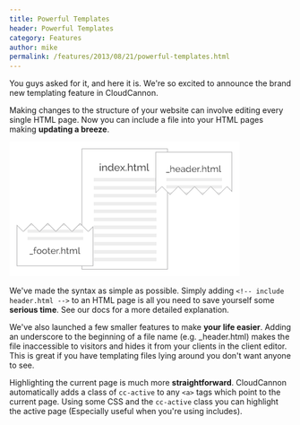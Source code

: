 ```yaml
---
title: Powerful Templates
header: Powerful Templates
category: Features
author: mike
permalink: /features/2013/08/21/powerful-templates.html
---
```

You guys asked for it, and here it is. We're so excited to announce the brand new templating feature in CloudCannon.

Making changes to the structure of your website can involve editing every single HTML page. Now you can include a file into your HTML pages making __updating a breeze__.

![Includes](/img/blog/includes.png)

We've made the syntax as simple as possible. Simply adding `<!-- include header.html -->` to an HTML page is all you need to save yourself some __serious time__. See our docs for a more detailed explanation.

We've also launched a few smaller features to make __your life easier__. Adding an underscore to the beginning of a file name (e.g. \_header.html) makes the file inaccessible to visitors and hides it from your clients in the client editor. This is great if you have templating files lying around you don't want anyone to see.

Highlighting the current page is much more __straightforward__. CloudCannon automatically adds a class of `cc-active` to any `<a>` tags which point to the current page. Using some CSS and the `cc-active` class you can highlight the active page (Especially useful when you're using includes).
